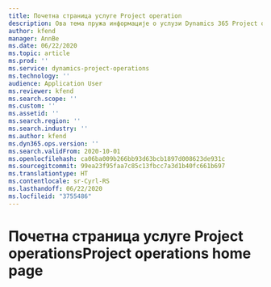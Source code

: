 ```yaml
---
title: Почетна страница услуге Project operation
description: Ова тема пружа информације о услузи Dynamics 365 Project operations.
author: kfend
manager: AnnBe
ms.date: 06/22/2020
ms.topic: article
ms.prod: ''
ms.service: dynamics-project-operations
ms.technology: ''
audience: Application User
ms.reviewer: kfend
ms.search.scope: ''
ms.custom: ''
ms.assetid: ''
ms.search.region: ''
ms.search.industry: ''
ms.author: kfend
ms.dyn365.ops.version: ''
ms.search.validFrom: 2020-10-01
ms.openlocfilehash: ca06ba009b266bb93d63bcb1897d008623de931c
ms.sourcegitcommit: 99ea23f95faa7c85c13fbcc7a3d1b40fc661b697
ms.translationtype: HT
ms.contentlocale: sr-Cyrl-RS
ms.lasthandoff: 06/22/2020
ms.locfileid: "3755486"
---
```

# <a name="project-operations-home-page"></a><span data-ttu-id="c5b8c-103">Почетна страница услуге Project operations</span><span class="sxs-lookup"><span data-stu-id="c5b8c-103">Project operations home page</span></span>
